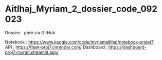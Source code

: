 # Aitlhaj_Myriam_2_dossier_code_092023
Dossier : géré via GitHub

Notebook : https://www.kaggle.com/code/myriamaitlhaj/notebook-projet7
API : https://flask-proj7.onrender.com/
Dashboard : https://dashboard-proj7-myrait.streamlit.app/
